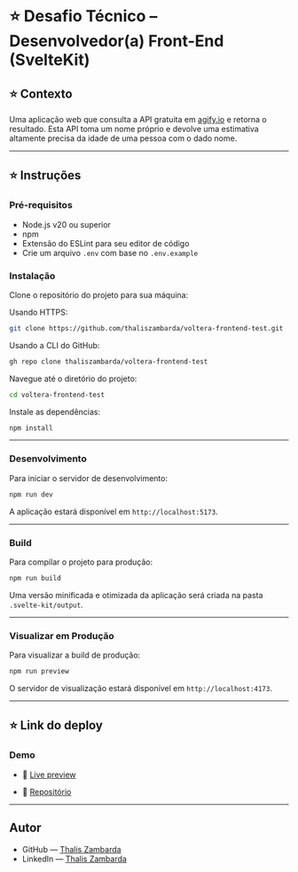 # ⭐ Desafio Técnico – Desenvolvedor(a) Front-End (SvelteKit)

## ⭐ Contexto

​Uma aplicação web que consulta a API gratuita em [agify.io](https://api.agify.io) e retorna o resultado. Esta API toma um nome próprio e devolve uma estimativa altamente precisa da idade de uma pessoa com o dado nome.​

---

## ⭐ Instruções

### Pré-requisitos

- Node.js v20 ou superior
- npm
- Extensão do ESLint para seu editor de código
- Crie um arquivo `.env` com base no `.env.example`

### Instalação

Clone o repositório do projeto para sua máquina:

Usando HTTPS:

```bash
git clone https://github.com/thaliszambarda/voltera-frontend-test.git
```

Usando a CLI do GitHub:

```bash
gh repo clone thaliszambarda/voltera-frontend-test
```

Navegue até o diretório do projeto:

```bash
cd voltera-frontend-test
```

Instale as dependências:

```bash
npm install
```

---

### Desenvolvimento

Para iniciar o servidor de desenvolvimento:

```bash
npm run dev
```

A aplicação estará disponível em `http://localhost:5173`.

---

### Build

Para compilar o projeto para produção:

```bash
npm run build
```

Uma versão minificada e otimizada da aplicação será criada na pasta `.svelte-kit/output`.

---

### Visualizar em Produção

Para visualizar a build de produção:

```bash
npm run preview
```

O servidor de visualização estará disponível em `http://localhost:4173`.

---

## ⭐ Link do deploy

### Demo

- 🧪 [Live preview](https://thaliszambarda-voltera-frontend-test.vercel.app)

- 🧪 [Repositório](https://github.com/thaliszambarda/voltera-frontend-test)

---

## Autor

- GitHub — [Thalis Zambarda](https://github.com/thaliszambarda)
- LinkedIn — [Thalis Zambarda](https://www.linkedin.com/in/thalis-zambarda/)